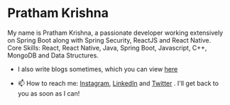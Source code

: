 # Pratham Krishna

My name is Pratham Krishna, a passionate developer working extensively on Spring Boot along with Spring Security, ReactJS and React Native.
<br />
Core Skills: React, React Native, Java, Spring Boot, Javascript, C++, MongoDB and Data Structures. 

- I also write blogs sometimes, which you can view <a href="https://prathamkrishna.hashnode.dev/">here</a>

- 📫 How to reach me: <a href = "https://instagram.com/prathamburger">Instagram</a>, <a href = "https://www.linkedin.com/in/pratham-krishna-2a4993145/">LinkedIn</a> and <a href = "https://twitter.com/PrathamKrishna3">Twitter</a> . I'll get back to you as soon as I can!



